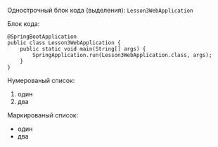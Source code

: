 Однострочный блок кода (выделения):
`Lesson3WebApplication`

Блок кода:
``` 
@SpringBootApplication
public class Lesson3WebApplication {
    public static void main(String[] args) {
        SpringApplication.run(Lesson3WebApplication.class, args);
    }
}
```

Нумерованый список:
1. один
2. два

Маркированый список:
* один
* два